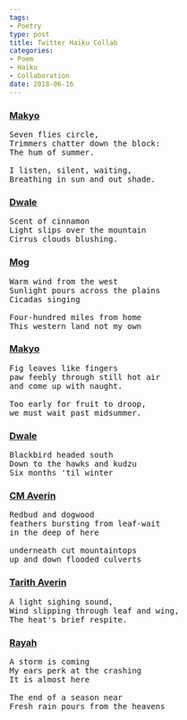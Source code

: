 ```yaml
---
tags:
- Poetry
type: post
title: Twitter Haiku Collab
categories:
- Poem
- Haiku
- Collaboration
date: 2018-06-16
---
```


### [Makyo](https://twitter.com/makyo_writes/status/1008078803225042945)

<pre class="verse">
Seven flies circle,
Trimmers chatter down the block:
The hum of summer.

I listen, silent, waiting,
Breathing in sun and out shade.
</pre>

### [Dwale](https://twitter.com/ThornAppleCider/status/1008368609683369984)

<pre class="verse">
Scent of cinnamon
Light slips over the mountain
Cirrus clouds blushing.
</pre>

### [Mog](https://twitter.com/Mog_K_Moogle/status/1008434362256371718)

<pre class="verse">
Warm wind from the west
Sunlight pours across the plains
Cicadas singing

Four-hundred miles from home
This western land not my own
</pre>

### [Makyo](https://twitter.com/makyo_writes/status/1009131881021837312)

<pre class="verse">
Fig leaves like fingers
paw feebly through still hot air
and come up with naught.

Too early for fruit to droop,
we must wait past midsummer.
</pre>

### [Dwale](https://twitter.com/ThornAppleCider/status/1009137826250625029)

<pre class="verse">
Blackbird headed south
Down to the hawks and kudzu
Six months 'til winter
</pre>

### [CM Averin](https://twitter.com/averincm/status/1009307822738161664)

<pre class="verse">
Redbud and dogwood
feathers bursting from leaf-wait
in the deep of here

underneath cut mountaintops
up and down flooded culverts
</pre>

### [Tarith Averin](https://twitter.com/tarithaverin/status/1009877999217307653)

<pre class="verse">
A light sighing sound,
Wind slipping through leaf and wing,
The heat's brief respite.
</pre>

### [Rayah](https://twitter.com/Rayahbunny/status/1009879693372411907)

<pre class="verse">
A storm is coming
My ears perk at the crashing
It is almost here

The end of a season near
Fresh rain pours from the heavens
</pre>
